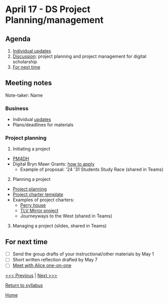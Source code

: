 # April 17 - DS Project Planning/management

## Agenda
1. [Individual updates](#meeting-notes)
2. [Discussion](#project-planning): project planning and project management for digital scholarship
3. [For next time](#for-next-time)

## Meeting notes
Note-taker: Name

### Business
- Individual [updates](/updates.md)
- Plans/deadlines for materials

### Project planning
1. Initiating a project
  - [PM4DH](https://scholarblogs.emory.edu/pm4dh/)
  - Digital Bryn Mawr Grants: [how to apply](https://www.brynmawr.edu/lits/projects-and-partnerships/digital-bryn-mawr-project-grants/how-apply)
    - Example of proposal: '24 '31 Students Study Race (shared in Teams)

2. Planning a project
  - [Project planning](/resources/ds-project-planning.md)
  - [Project charter template](/resources/project-charter-template.md)
  - Examples of project charters:
    - [Perry house](https://docs.google.com/document/d/1wNdr_jrtcFA76WO6YguPb7kk56XydohWSR4XNinRx-E/edit)
    - [TLV Mirror project](https://docs.google.com/document/d/1sRtNMzhKj5xBH9V1C9XMHtG2FHPK6VjLCCJoE8_eeg8/edit)
    - Journeyways to the West (shared in Teams)

3. Managing a project (slides, shared in Teams)


## For next time
- [ ] Send the group drafts of your instructional/other materials by May 1
- [ ] Short written reflection drafted by May 7
- [ ] [Meet with Alice one-on-one](calendly.com/amcgrath1)

[<<< Previous](/sessions/04-03-exhibits.md) | [Next >>>]()

[Return to syllabus](/syllabus.md)

[Home](/README.md)
